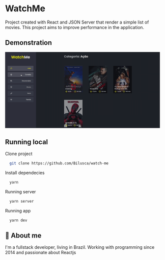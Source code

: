 
# WatchMe

Project created with React and JSON Server that render a simple list of movies. This project aims to improve performance in the application.

## Demonstration

![Project running](/project-images/watchme.gif)


## Running local

Clone project

```bash
  git clone https://github.com/Bilusca/watch-me
```

Install dependecies

```bash
  yarn
```

Running server

```bash
  yarn server
```

Running app

```bash
  yarn dev
```

## 🚀 About me
I'm a fullstack developer, living in Brazil. Working with programming since 2014 and passionate about Reactjs

